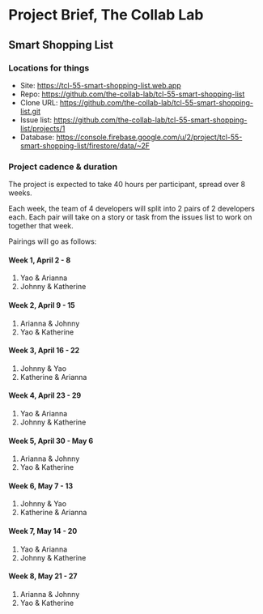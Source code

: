 # Project Brief, The Collab Lab

## Smart Shopping List

### Locations for things

- Site: https://tcl-55-smart-shopping-list.web.app
- Repo: https://github.com/the-collab-lab/tcl-55-smart-shopping-list
- Clone URL: https://github.com/the-collab-lab/tcl-55-smart-shopping-list.git
- Issue list: https://github.com/the-collab-lab/tcl-55-smart-shopping-list/projects/1
- Database: https://console.firebase.google.com/u/2/project/tcl-55-smart-shopping-list/firestore/data/~2F

### Project cadence & duration

The project is expected to take 40 hours per participant, spread over 8 weeks.

Each week, the team of 4 developers will split into 2 pairs of 2 developers each. Each pair will take on a story or task from the issues list to work on together that week.

Pairings will go as follows:

#### Week 1, April 2 - 8

1. Yao & Arianna
2. Johnny & Katherine

#### Week 2, April 9 - 15

1. Arianna & Johnny
2. Yao & Katherine

#### Week 3, April 16 - 22

1. Johnny & Yao
2. Katherine & Arianna

#### Week 4, April 23 - 29

1. Yao & Arianna
2. Johnny & Katherine

#### Week 5, April 30 - May 6

1. Arianna & Johnny
2. Yao & Katherine

#### Week 6, May 7 - 13

1. Johnny & Yao
2. Katherine & Arianna

#### Week 7, May 14 - 20

1. Yao & Arianna
2. Johnny & Katherine

#### Week 8, May 21 - 27

1. Arianna & Johnny
2. Yao & Katherine
